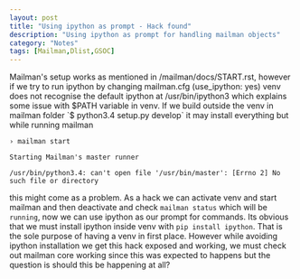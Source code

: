 ```yaml
---
layout: post
title: "Using ipython as prompt - Hack found"
description: "Using ipython as prompt for handling mailman objects"
category: "Notes"
tags: [Mailman,Dlist,GSOC]
---
```


Mailman's setup works as mentioned in /mailman/docs/START.rst, however
if we try to run ipython by changing mailman.cfg (use_ipython: yes) venv does
not recognise the default ipython at /usr/bin/ipython3 which explains some issue
with $PATH variable in venv. If we build outside the venv in mailman folder 
`$ python3.4 setup.py develop` it may install everything but while running
mailman 

`› mailman start` 

`Starting Mailman's master runner`

`/usr/bin/python3.4: can't open file '/usr/bin/master': [Errno 2] No such file or directory`

this might come as a problem. As a hack we can activate venv and start mailman
and then deactivate and check `mailman status` which will be `running`, now we
can use ipython as our prompt for commands. Its obvious that we must install
ipython inside venv with `pip install ipython`. That is the sole purpose of 
having a venv in first place. However while avoiding ipython installation we
get this hack exposed and working, we must check out mailman core working
since this was expected to happens but the question is should this be happening
at all?